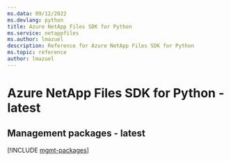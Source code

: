 ```yaml
---
ms.data: 09/12/2022
ms.devlang: python
title: Azure NetApp Files SDK for Python
ms.service: netappfiles
ms.author: lmazuel
description: Reference for Azure NetApp Files SDK for Python
ms.topic: reference
author: lmazuel
---
```

# Azure NetApp Files SDK for Python - latest

## Management packages - latest
[!INCLUDE [mgmt-packages](netapp-files-mgmt-index.md)]